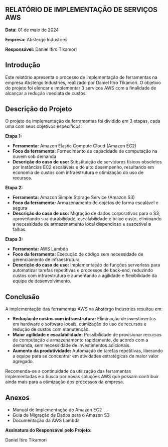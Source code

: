 ## RELATÓRIO DE IMPLEMENTAÇÃO DE SERVIÇOS AWS

**Data:** 01 de maio de 2024

**Empresa:** Abstergo Industries

**Responsável:** Daniel Itiro Tikamori

## Introdução

Este relatório apresenta o processo de implementação de ferramentas na empresa Abstergo Industries, realizado por Daniel Itiro Tikamori. O objetivo do projeto foi elencar e implementar 3 serviços AWS com a finalidade de alcançar a redução imediata de custos.

## Descrição do Projeto

O projeto de implementação de ferramentas foi dividido em 3 etapas, cada uma com seus objetivos específicos:

**Etapa 1:**

- **Ferramenta:** Amazon Elastic Compute Cloud (Amazon EC2)
- **Foco da ferramenta:** Fornecimento de capacidade de computação na nuvem sob demanda
- **Descrição do caso de uso:** Substituição de servidores físicos obsoletos por instâncias EC2 escaláveis e de alto desempenho, resultando em economia de custos com infraestrutura e otimização do uso de recursos.

**Etapa 2:**

- **Ferramenta:** Amazon Simple Storage Service (Amazon S3)
- **Foco da ferramenta:** Armazenamento de objetos de forma escalável e segura
- **Descrição do caso de uso:** Migração de dados corporativos para o S3, aproveitando sua durabilidade, escalabilidade e baixo custo, eliminando a necessidade de armazenamento local dispendioso e suscetível a falhas.

**Etapa 3:**

- **Ferramenta:** AWS Lambda
- **Foco da ferramenta:** Execução de código sem necessidade de gerenciamento de infraestrutura
- **Descrição do caso de uso:** Implementação de funções serverless para automatizar tarefas repetitivas e processos de back-end, reduzindo custos com infraestrutura e aumentando a agilidade e flexibilidade da equipe de desenvolvimento.

## Conclusão

A implementação das ferramentas AWS na Abstergo Industries resultou em:

- **Redução de custos com infraestrutura:** Eliminação de investimentos em hardware e software locais, otimização do uso de recursos e redução de custos com manutenção.
- **Maior agilidade e escalabilidade:** Possibilidade de provisionar recursos de computação e armazenamento rapidamente, de acordo com a demanda, sem necessidade de investimentos adicionais.
- **Aumento da produtividade:** Automação de tarefas repetitivas, liberando a equipe para se concentrar em atividades estratégicas de maior valor agregado.

Recomenda-se a continuidade da utilização das ferramentas implementadas e a busca por novas soluções AWS que possam contribuir ainda mais para a otimização dos processos da empresa.

## Anexos

- Manual de Implementação do Amazon EC2
- Guia de Migração de Dados para o Amazon S3
- Documentação da AWS Lambda

**Assinatura do Responsável pelo Projeto:**

Daniel Itiro Tikamori